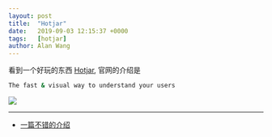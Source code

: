 ```yaml
---
layout: post
title:  "Hotjar"
date:   2019-09-03 12:15:37 +0000
tags:   [hotjar]
author: Alan Wang
---
```


看到一个好玩的东西 [Hotjar](https://www.hotjar.com), 官网的介绍是 

```sh
The fast & visual way to understand your users
```

![](/assets/images/201909/2019-09-03-hotjar/hotjar.jpg)


----

- [一篇不错的介绍](https://ecommerce-platforms.com/zh-CN/ecommerce-reviews/hotjar-review)
